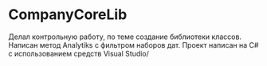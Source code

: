 # CompanyCoreLib
Делал контрольную работу, по теме создание библиотеки классов.
Написан метод Analytiks с фильтром наборов дат.
Проект написан на C# c использованием средств Visual Studio/
